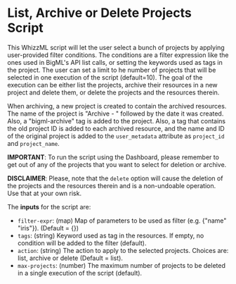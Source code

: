 # List, Archive or Delete Projects Script

This WhizzML script will let the user select a bunch of projects
by applying user-provided filter conditions. The conditions are a filter
expression like the ones used in BigML's API list calls, or setting the
keywords used as tags in the project. The user can set a
limit to he number of projects that will be selected
in one execution of the script (default=10). The goal of the execution can be
either list the projects, archive their resources in a new project and
delete them, or delete the projects and the resources therein.

When archiving, a new project is created to contain the archived resources.
The name of the project is "Archive - " followed by the date it was created.
Also, a "bigml-archive" tag is added to the project. Also, a tag that contains
the old project ID is added to each archived resource, and the name and ID of
the original project is added to the `user_metadata` attribute as `project_id`
and `project_name`.

**IMPORTANT**: To run the script using the Dashboard, please remember
to get out of any of the projects that you want to select for deletion or
archive.

**DISCLAIMER**: Please, note that the `delete` option will cause the deletion
of the projects and the resources therein and is a non-undoable operation.
Use that at your own risk.

The **inputs** for the script are:

* `filter-expr`: (map) Map of parameters to be used as filter (e.g.
  {"name" "iris"}). (Default = {})
* `tags`: (string) Keyword used as tag in the resources. If empty, no
  condition will be added to the filter (default).
* `action`: (string) The action to apply to the selected projects. Choices
   are: list, archive or delete (Default = list).
* `max-projects`: (number) The maximum number of projects to be deleted
  in a single execution of the script (default).
